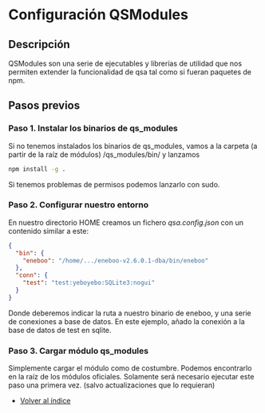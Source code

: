 # Configuración QSModules

## Descripción

QSModules son una serie de ejecutables y librerías de utilidad que nos permiten extender la funcionalidad de qsa tal como si fueran paquetes de npm.

## Pasos previos

### Paso 1. Instalar los binarios de qs_modules

Si no tenemos instalados los binarios de qs_modules, vamos a la carpeta (a partir de la raíz de módulos) /qs_modules/bin/ y lanzamos

```sh
npm install -g .
```

Si tenemos problemas de permisos podemos lanzarlo con sudo.

### Paso 2. Configurar nuestro entorno

En nuestro directorio HOME creamos un fichero _qsa.config.json_ con un contenido similar a este:

```json
{
  "bin": {
    "eneboo": "/home/.../eneboo-v2.6.0.1-dba/bin/eneboo"
  },
  "conn": {
    "test": "test:yeboyebo:SQLite3:nogui"
  }
}
```

Donde deberemos indicar la ruta a nuestro binario de eneboo, y una serie de conexiones a base de datos. En este ejemplo, añado la conexión a la base de datos de test en sqlite.

### Paso 3. Cargar módulo qs_modules

Simplemente cargar el módulo como de costumbre. Podemos encontrarlo en la raíz de los módulos oficiales. Solamente será necesario ejecutar este paso una primera vez. (salvo actualizaciones que lo requieran)

- [Volver al índice](./index.md)
